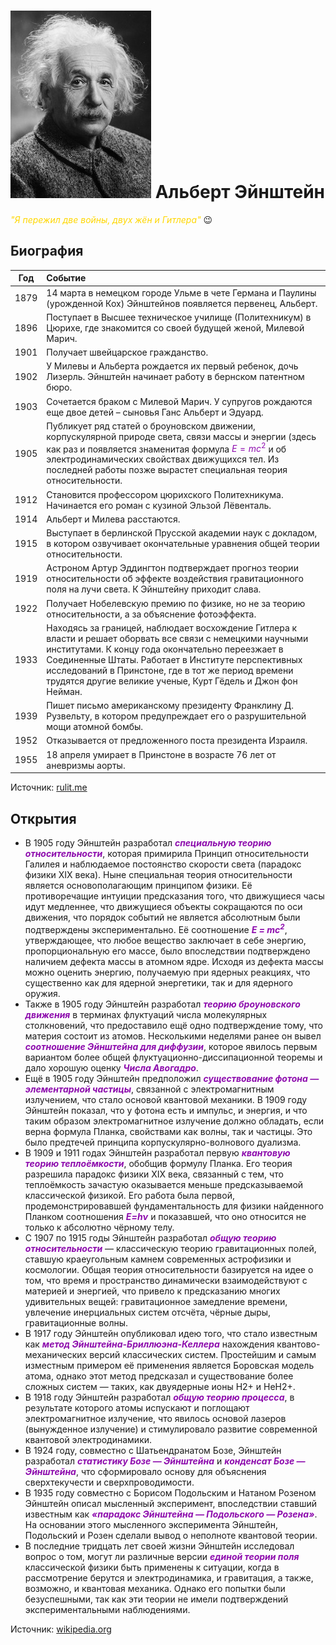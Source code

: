 <style>sd{color:rgb(129, 145, 134);}</style>
<style>x{color:rgb(141, 12, 173);}</style>
<style>x2{color:rgb(255, 215, 0);}</style>


# ![Фото](/img/Albert_Einstein_Head.jpg) Альберт Эйнштейн  
<x2>*"Я пережил две войны, двух жён и Гитлера"*</x2> 😉

## Биография

|Год|Событие|
|:-------------:|:-------------|
|1879|14 марта в немецком городе Ульме в чете Германа и Паулины (урожденной Кох) Эйнштейнов появляется первенец, Альберт.|
|1896|Поступает в Высшее техническое училище (Политехникум) в Цюрихе, где знакомится со своей будущей женой, Милевой Марич.
|1901|Получает швейцарское гражданство.
|1902|У Милевы и Альберта рождается их первый ребенок, дочь Лизерль. Эйнштейн начинает работу в бернском патентном бюро.
|1903|Сочетается браком с Милевой Марич. У супругов рождаются еще двое детей – сыновья Ганс Альберт и Эдуард.
|1905|Публикует ряд статей о броуновском движении, корпускулярной природе света, связи массы и энергии (здесь как раз и появляется знаменитая формула <x>$E=mc^2$</x> и об электродинамических свойствах движущихся тел. Из последней работы позже вырастет специальная теория относительности.
|1912|Становится профессором цюрихского Политехникума. Начинается его роман с кузиной Эльзой Лёвенталь.
|1914|Альберт и Милева расстаются.
|1915|Выступает в берлинской Прусской академии наук с докладом, в котором озвучивает окончательные уравнения общей теории относительности.
|1919|Астроном Артур Эддингтон подтверждает прогноз теории относительности об эффекте воздействия гравитационного поля на лучи света. К Эйнштейну приходит слава.
|1922|Получает Нобелевскую премию по физике, но не за теорию относительности, а за объяснение фотоэффекта.
|1933|Находясь за границей, наблюдает восхождение Гитлера к власти и решает оборвать все связи с немецкими научными институтами. К концу года окончательно переезжает в Соединенные Штаты. Работает в Институте перспективных исследований в Принстоне, где в тот же период времени трудятся другие великие ученые, Курт Гёдель и Джон фон Нейман.
|1939|Пишет письмо американскому президенту Франклину Д. Рузвельту, в котором предупреждает его о разрушительной мощи атомной бомбы.
|1952|Отказывается от предложенного поста президента Израиля.
|1955|18 апреля умирает в Принстоне в возрасте 76 лет от аневризмы аорты.

Источник: [rulit.me](https://www.rulit.me/)


## Открытия  

- В 1905 году Эйнштейн разработал <x>***специальную теорию относительности***</x>, которая примирила Принцип относительности Галилея и наблюдаемое постоянство скорости света (парадокс физики XIX века). Ныне специальная теория относительности является основополагающим принципом физики. Её противоречащие интуиции предсказания того, что движущиеся часы идут медленнее, что движущиеся объекты сокращаются по оси движения, что порядок событий не является абсолютным были подтверждены экспериментально. Её соотношение <x>***E = mc<sup>2</sup>***</x>, утверждающее, что любое вещество заключает в себе энергию, пропорциональную его массе, было впоследствии подтверждено наличием дефекта массы в атомном ядре. Исходя из дефекта массы можно оценить энергию, получаемую при ядерных реакциях, что существенно как для ядерной энергетики, так и для ядерного оружия.
- Также в 1905 году Эйнштейн разработал <x>***теорию броуновского движения***</x> в терминах флуктуаций числа молекулярных столкновений, что предоставило ещё одно подтверждение тому, что материя состоит из атомов. Несколькими неделями ранее он вывел <x>***соотношение Эйнштейна для диффузии***</x>, которое явилось первым вариантом более общей флуктуационно-диссипационной теоремы и дало хорошую оценку <x>***Числа Авогадро***</x>.
- Ещё в 1905 году Эйнштейн предположил <x>***существование фотона — элементарной частицы***</x>, связанной с электромагнитным излучением, что стало основой квантовой механики. В 1909 году Эйнштейн показал, что у фотона есть и импульс, и энергия, и что таким образом электромагнитное излучение должно обладать, если верна формула Планка, свойствами как волны, так и частицы. Это было предтечей принципа корпускулярно-волнового дуализма.
- В 1909 и 1911 годах Эйнштейн разработал первую <x>***квантовую теорию теплоёмкости***</x>, обобщив формулу Планка. Его теория разрешила парадокс физики XIX века, связанный с тем, что теплоёмкость зачастую оказывается меньше предсказываемой классической физикой. Его работа была первой, продемонстрировавшей фундаментальность для физики найденного Планком соотношения <x>***E=hν***</x> и показавшей, что оно относится не только к абсолютно чёрному телу.
- С 1907 по 1915 годы Эйнштейн разработал <x>***общую теорию относительности***</x> — классическую теорию гравитационных полей, ставшую краеугольным камнем современных астрофизики и космологии. Общая теория относительности базируется на идее о том, что время и пространство динамически взаимодействуют с материей и энергией, что привело к предсказанию многих удивительных вещей: гравитационное замедление времени, увлечение инерциальных систем отсчёта, чёрные дыры, гравитационные волны.
- В 1917 году Эйнштейн опубликовал идею того, что стало известным как <x>***метод Эйнштейна-Бриллюэна-Келлера***</x> нахождения квантово-механических версий классических систем. Простейшим и самым изместным примером её применения является Боровская модель атома, однако этот метод предсказал и существование более сложных систем — таких, как двуядерные ионы H2+ и HeH2+.
- В 1918 году Эйнштейн разработал <x>***общую теорию процесса***</x>, в результате которого атомы испускают и поглощают электромагнитное излучение, что явилось основой лазеров (вынужденное излучение) и стимулировало развитие современной квантовой электродинамики.
- В 1924 году, совместно с Шатьендранатом Бозе, Эйнштейн разработал <x>***статистику Бозе — Эйнштейна***</x> и <x>***конденсат Бозе — Эйнштейна***</x>, что сформировало основу для объяснения сверхтекучести и сверхпроводимости.
- В 1935 году совместно с Борисом Подольским и Натаном Розеном Эйнштейн описал мысленный эксперимент, впоследствии ставший известным как <x>***«парадокс Эйнштейна — Подольского — Розена»***</x>. На основании этого мысленного эксперимента Эйнштейн, Подольский и Розен сделали вывод о неполноте квантовой теории.
- В последние тридцать лет своей жизни Эйнштейн исследовал вопрос о том, могут ли различные версии <x>***единой теории поля***</x> классической физики быть применены к ситуации, когда в рассмотрение берутся и электродинамика, и гравитация, а также, возможно, и квантовая механика. Однако его попытки были безуспешными, так как эти теории не имели подтверждений экспериментальными наблюдениями.

Источник: [wikipedia.org](https://ru.wikipedia.org/)